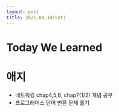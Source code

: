 ```yaml
---
layout: post
title: 2021.04.10(Sat)
---
```


# Today We Learned

# 애지

- 네트워킹 chap4,5,6, chap7(1/2) 개념 공부
- 프로그래머스 단어 변환 문제 풀기
